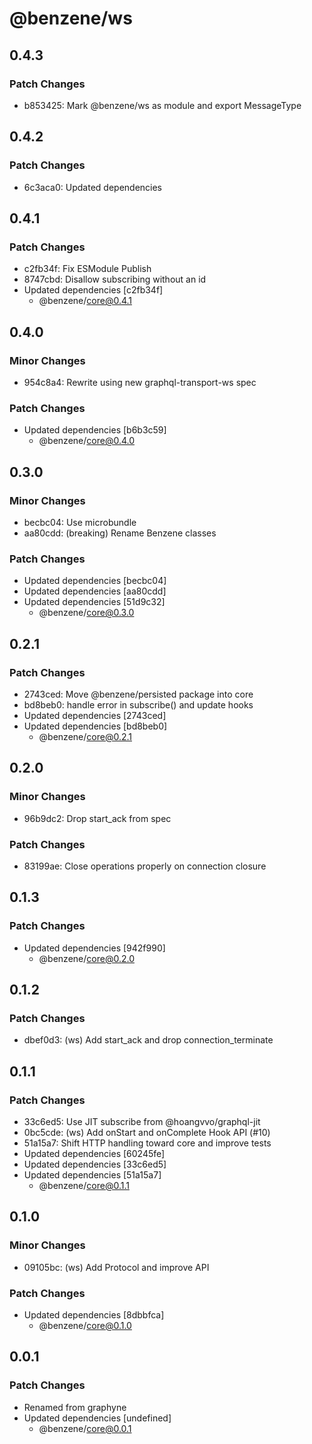 # @benzene/ws

## 0.4.3

### Patch Changes

- b853425: Mark @benzene/ws as module and export MessageType

## 0.4.2

### Patch Changes

- 6c3aca0: Updated dependencies

## 0.4.1

### Patch Changes

- c2fb34f: Fix ESModule Publish
- 8747cbd: Disallow subscribing without an id
- Updated dependencies [c2fb34f]
  - @benzene/core@0.4.1

## 0.4.0

### Minor Changes

- 954c8a4: Rewrite using new graphql-transport-ws spec

### Patch Changes

- Updated dependencies [b6b3c59]
  - @benzene/core@0.4.0

## 0.3.0

### Minor Changes

- becbc04: Use microbundle
- aa80cdd: (breaking) Rename Benzene classes

### Patch Changes

- Updated dependencies [becbc04]
- Updated dependencies [aa80cdd]
- Updated dependencies [51d9c32]
  - @benzene/core@0.3.0

## 0.2.1

### Patch Changes

- 2743ced: Move @benzene/persisted package into core
- bd8beb0: handle error in subscribe() and update hooks
- Updated dependencies [2743ced]
- Updated dependencies [bd8beb0]
  - @benzene/core@0.2.1

## 0.2.0

### Minor Changes

- 96b9dc2: Drop start_ack from spec

### Patch Changes

- 83199ae: Close operations properly on connection closure

## 0.1.3

### Patch Changes

- Updated dependencies [942f990]
  - @benzene/core@0.2.0

## 0.1.2

### Patch Changes

- dbef0d3: (ws) Add start_ack and drop connection_terminate

## 0.1.1

### Patch Changes

- 33c6ed5: Use JIT subscribe from @hoangvvo/graphql-jit
- 0bc5cde: (ws) Add onStart and onComplete Hook API (#10)
- 51a15a7: Shift HTTP handling toward core and improve tests
- Updated dependencies [60245fe]
- Updated dependencies [33c6ed5]
- Updated dependencies [51a15a7]
  - @benzene/core@0.1.1

## 0.1.0

### Minor Changes

- 09105bc: (ws) Add Protocol and improve API

### Patch Changes

- Updated dependencies [8dbbfca]
  - @benzene/core@0.1.0

## 0.0.1

### Patch Changes

- Renamed from graphyne
- Updated dependencies [undefined]
  - @benzene/core@0.0.1
